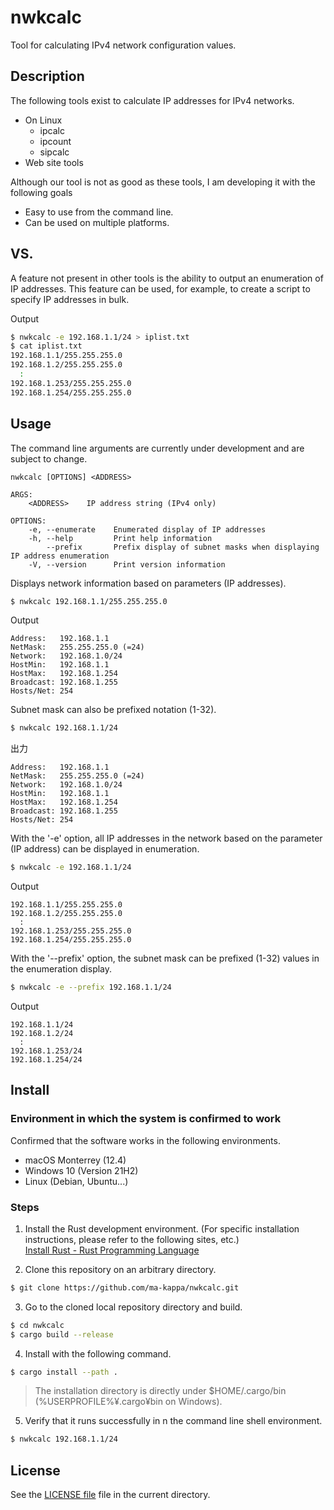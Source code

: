 nwkcalc
===

Tool for calculating IPv4 network configuration values.

## Description

The following tools exist to calculate IP addresses for IPv4 networks.
- On Linux
  - ipcalc
  - ipcount
  - sipcalc
- Web site tools

Although our tool is not as good as these tools, I am developing it with the following goals
- Easy to use from the command line.
- Can be used on multiple platforms.

## VS.

A feature not present in other tools is the ability to output an enumeration of IP addresses.
This feature can be used, for example, to create a script to specify IP addresses in bulk.

Output
```bash
$ nwkcalc -e 192.168.1.1/24 > iplist.txt
$ cat iplist.txt
192.168.1.1/255.255.255.0
192.168.1.2/255.255.255.0
  :
192.168.1.253/255.255.255.0
192.168.1.254/255.255.255.0
```

## Usage

The command line arguments are currently under development and are subject to change.
```
nwkcalc [OPTIONS] <ADDRESS>

ARGS:
    <ADDRESS>    IP address string (IPv4 only)

OPTIONS:
    -e, --enumerate    Enumerated display of IP addresses
    -h, --help         Print help information
        --prefix       Prefix display of subnet masks when displaying IP address enumeration
    -V, --version      Print version information
```

Displays network information based on parameters (IP addresses).
```bash
$ nwkcalc 192.168.1.1/255.255.255.0
```
Output
```
Address:   192.168.1.1
NetMask:   255.255.255.0 (=24)
Network:   192.168.1.0/24
HostMin:   192.168.1.1
HostMax:   192.168.1.254
Broadcast: 192.168.1.255
Hosts/Net: 254
```

Subnet mask can also be prefixed notation (1-32).
```bash
$ nwkcalc 192.168.1.1/24
```
出力
```
Address:   192.168.1.1
NetMask:   255.255.255.0 (=24)
Network:   192.168.1.0/24
HostMin:   192.168.1.1
HostMax:   192.168.1.254
Broadcast: 192.168.1.255
Hosts/Net: 254
```

With the '-e' option, all IP addresses in the network based on the parameter (IP address) can be displayed in enumeration.
```bash
$ nwkcalc -e 192.168.1.1/24
```
Output
```
192.168.1.1/255.255.255.0
192.168.1.2/255.255.255.0
  :
192.168.1.253/255.255.255.0
192.168.1.254/255.255.255.0
```

With the '--prefix' option, the subnet mask can be prefixed (1-32) values in the enumeration display.
```bash
$ nwkcalc -e --prefix 192.168.1.1/24
```
Output
```
192.168.1.1/24
192.168.1.2/24
  :
192.168.1.253/24
192.168.1.254/24
```

## Install

### Environment in which the system is confirmed to work

Confirmed that the software works in the following environments.
- macOS Monterrey (12.4) 
- Windows 10 (Version 21H2)
- Linux (Debian, Ubuntu...)

### Steps

1. Install the Rust development environment. (For specific installation instructions, please refer to the following sites, etc.)  
[Install Rust \- Rust Programming Language](https://www.rust-lang.org/en-US/tools/install)

2. Clone this repository on an arbitrary directory.
```bash
$ git clone https://github.com/ma-kappa/nwkcalc.git
```

3. Go to the cloned local repository directory and build.
```bash
$ cd nwkcalc
$ cargo build --release
```

4. Install with the following command.
```bash
$ cargo install --path .
```
> The installation directory is directly under $HOME/.cargo/bin (%USERPROFILE%¥.cargo¥bin on Windows).

5. Verify that it runs successfully in n the command line shell environment.
```bash
$ nwkcalc 192.168.1.1/24
```

## License

See the [LICENSE file](./LICENSE) file in the current directory.


